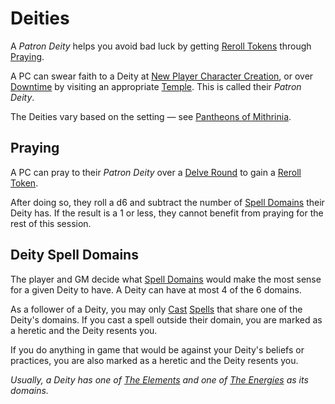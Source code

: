 # Deities

A *Patron Deity* helps you avoid bad luck by getting [Reroll Tokens](../Game%20Procedures/Die%20Rolling%20Mechanics/Reroll%20Tokens.md) through [Praying](Deities.md#Praying).

A PC can swear faith to a Deity at [New Player Character Creation](../Character%20Creation/New%20Player%20Character%20Creation.md), or over [Downtime](../Game%20Procedures/Exploration/Downtime.md) by visiting an appropriate [Temple](../Resources%20for%20GMs/Economy/Relevant%20Prices/Temple.md). This is called their *Patron Deity*.

The Deities vary based on the setting — see [Pantheons of Mithrinia](../Resources%20for%20GMs/Mithrinian%20Pantheons/Pantheons%20of%20Mithrinia.md).

## Praying

A PC can pray to their *Patron Deity* over a [Delve Round](../Game%20Procedures/Core%20Procedures/Round.md#Delve%20Round) to gain a [Reroll Token](../Game%20Procedures/Die%20Rolling%20Mechanics/Reroll%20Tokens.md).

After doing so, they roll a d6 and subtract the number of [Spell Domains](Spells/Spell%20Domains/{Spell%20Domains}.md) their Deity has. If the result is a 1 or less, they cannot benefit from praying for the rest of this session.

## Deity Spell Domains

The player and GM decide what [Spell Domains](Spells/Spell%20Domains/{Spell%20Domains}.md) would make the most sense for a given Deity to have. A Deity can have at most 4 of the 6 domains.

As a follower of a Deity, you may only [Cast](Spellcasting/Spellcasting.md) [Spells](Spells.md) that share one of the Deity's domains. If you cast a spell outside their domain, you are marked as a heretic and the Deity resents you.

If you do anything in game that would be against your Deity's beliefs or practices, you are also marked as a heretic and the Deity resents you.

*Usually, a Deity has one of [The Elements](Spells/Spell%20Domains/{Spell%20Domains}.md#The%20Elements) and one of [The Energies](Spells/Spell%20Domains/{Spell%20Domains}.md#The%20Energies) as its domains.*

